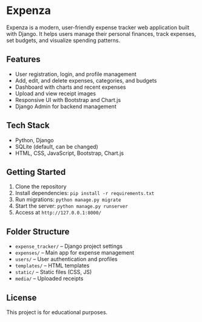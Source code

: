 # Expenza

Expenza is a modern, user-friendly expense tracker web application built with Django. It helps users manage their personal finances, track expenses, set budgets, and visualize spending patterns.

## Features
- User registration, login, and profile management
- Add, edit, and delete expenses, categories, and budgets
- Dashboard with charts and recent expenses
- Upload and view receipt images
- Responsive UI with Bootstrap and Chart.js
- Django Admin for backend management

## Tech Stack
- Python, Django
- SQLite (default, can be changed)
- HTML, CSS, JavaScript, Bootstrap, Chart.js

## Getting Started
1. Clone the repository
2. Install dependencies: `pip install -r requirements.txt`
3. Run migrations: `python manage.py migrate`
4. Start the server: `python manage.py runserver`
5. Access at `http://127.0.0.1:8000/`

## Folder Structure
- `expense_tracker/` – Django project settings
- `expenses/` – Main app for expense management
- `users/` – User authentication and profiles
- `templates/` – HTML templates
- `static/` – Static files (CSS, JS)
- `media/` – Uploaded receipts

## License
This project is for educational purposes.